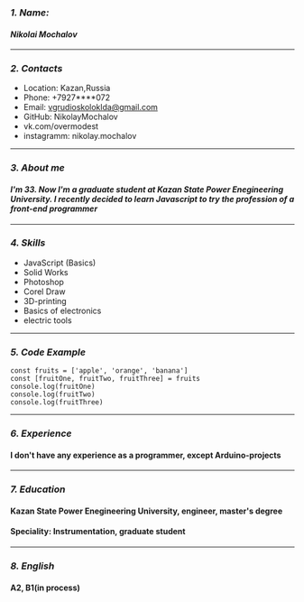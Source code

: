 ### ___1. Name:___
#### _Nikolai Mochalov_
---
### ___2. Contacts___
* Location: Kazan,Russia
* Phone: +7927****072
* Email: vgrudioskoloklda@gmail.com
* GitHub: NikolayMochalov
* vk.com/overmodest
* instagramm: nikolay.mochalov
---
### ___3. About me___
#### *I'm 33. Now I'm a graduate student at Kazan State Power Enegineering University. I recently decided to learn Javascript to try the profession of a front-end programmer*
---

### ___4. Skills___
- JavaScript (Basics)
- Solid Works
- Photoshop
- Corel Draw
- 3D-printing
- Basics of electronics
- electric tools
---

### ___5. Code Example___
```
const fruits = ['apple', 'orange', 'banana']
const [fruitOne, fruitTwo, fruitThree] = fruits
console.log(fruitOne)
console.log(fruitTwo)
console.log(fruitThree) 
```

---

### ___6. Experience___
#### I don't have any experience as a programmer, except Arduino-projects

---

### ___7. Education___
#### Kazan State Power Enegineering University, engineer, master's degree 
#### Speciality: Instrumentation, graduate student

---

### ___8. English___
#### A2, B1(in process)
